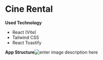 # Cine Rental

**Used Technology**

- React (Vite)
- Tailwind CSS
- React Toastify

**App Structure**![enter image description here](https://i.ibb.co/jh5VwST/full-structure.png)
